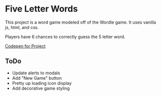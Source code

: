 # Five Letter Words
[p]: #project


This project is a word game modeled off of the Wordle game. It uses vanilla js, html, and css.

Players have 6 chances to correctly guess the 5 letter word.

[Codepen for Project](https://codepen.io/alixers505/pen/mdaMdYB)

## ToDo
[td]: #todo

* Update alerts to modals
* Add "New Game" button
* Pretty up loading icon display
* Add decorative game styling
